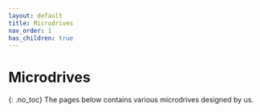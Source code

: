 ```yaml
---
layout: default
title: Microdrives
nav_order: 1
has_children: true
---
```

# Microdrives
{: .no_toc}
The pages below contains various microdrives designed by us.
